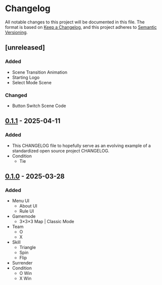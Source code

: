 # Changelog

All notable changes to this project will be documented in this file.
The format is based on [Keep a Changelog](https://keepachangelog.com/en/1.1.0/), and this project adheres to [Semantic Versioning](https://semver.org/spec/v2.0.0.html).

## [unreleased]

### Added

- Scene Transition Animation
- Starting Logo
- Select Mode Scene

### Changed

- Button Switch Scene Code

## [0.1.1] - 2025-04-11

### Added

- This CHANGELOG file to hopefully serve as an evolving example of a standardized open source project CHANGELOG.
- Condition
  - Tie

## [0.1.0] - 2025-03-28

### Added

- Menu UI
  - About UI
  - Rule UI
- Gamemode
  - 3×3×3 Map | Classic Mode
- Team
  - O
  - X
- Skill
  - Triangle
  - Spin
  - Flip
- Surrender
- Condition
  - O Win
  - X Win

[0.1.1]: https://github.com/ThatShark/3D-Tic-Tac-Toe/compare/v0.1.0...v0.1.1
[0.1.0]: https://github.com/ThatShark/3D-Tic-Tac-Toe/compare/v0.0.0...v0.1.0